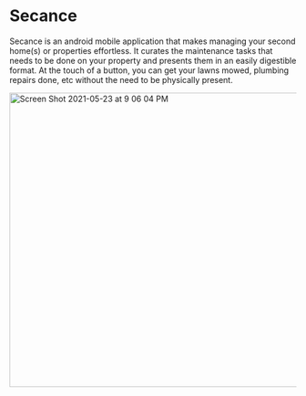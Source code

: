 # Secance

Secance is an android mobile application that makes managing your second home(s) or properties effortless. It curates the maintenance tasks that needs to be done on your property and presents them in an easily digestible format. At the touch of a button, you can get your lawns mowed, plumbing repairs done, etc without the need to be physically present.


<img width="516" alt="Screen Shot 2021-05-23 at 9 06 04 PM" src="https://user-images.githubusercontent.com/46499901/119275029-b9554480-bc0a-11eb-82c4-e9275ccd9c58.png">
